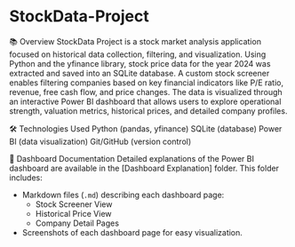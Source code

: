 # StockData-Project

📚 Overview
StockData Project is a stock market analysis application focused on historical data collection, filtering, and visualization.
Using Python and the yfinance library, stock price data for the year 2024 was extracted and saved into an SQLite database.
A custom stock screener enables filtering companies based on key financial indicators like P/E ratio, revenue, free cash flow, and price changes.
The data is visualized through an interactive Power BI dashboard that allows users to explore operational strength, valuation metrics, historical prices, and detailed company profiles.

🛠️ Technologies Used
Python (pandas, yfinance)
SQLite (database)
Power BI (data visualization)
Git/GitHub (version control)

🧾 Dashboard Documentation
Detailed explanations of the Power BI dashboard are available in the [Dashboard Explanation] folder.
This folder includes:
- Markdown files (`.md`) describing each dashboard page:
  - Stock Screener View
  - Historical Price View
  - Company Detail Pages
- Screenshots of each dashboard page for easy visualization.
